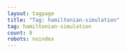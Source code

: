 ```yaml
---
layout: tagpage
title: "Tag: hamiltonian-simulation"
tag: hamiltonian-simulation
count: 8
robots: noindex
---
```

